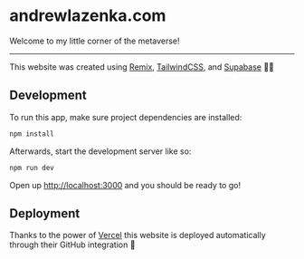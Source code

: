 # andrewlazenka.com

Welcome to my little corner of the metaverse!

---

This website was created using [Remix](https://remix.run), [TailwindCSS](https://tailwindcss.com), and [Supabase](https://supabase.io) 💅🏻

## Development

To run this app, make sure project dependencies are installed:

```sh
npm install
```

Afterwards, start the development server like so:

```sh
npm run dev
```

Open up [http://localhost:3000](http://localhost:3000) and you should be ready to go!

## Deployment

Thanks to the power of [Vercel](https://vercel.com) this website is deployed
automatically through their GitHub integration 🚀
